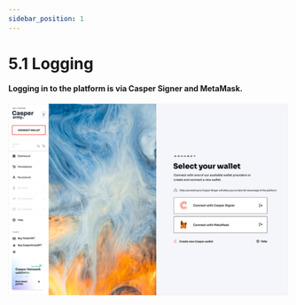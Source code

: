 ```yaml
---
sidebar_position: 1
---
```


# 5.1 Logging

#### Logging in to the platform is via Casper Signer and MetaMask.

![alt-text](../pic/casperarmy_platform_login.jpg)
